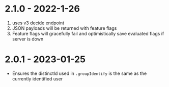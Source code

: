 # 2.1.0 - 2022-1-26

1. uses v3 decide endpoint 
2. JSON payloads will be returned with feature flags
3. Feature flags will gracefully fail and optimistically save evaluated flags if server is down
# 2.0.1 - 2023-01-25

- Ensures the distinctId used in `.groupIdentify` is the same as the currently identified user
